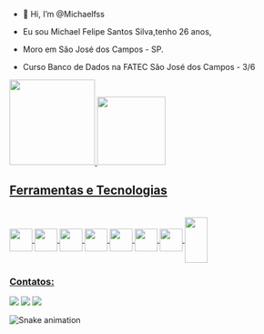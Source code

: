 - 👋 Hi, I’m @Michaelfss

- Eu sou Michael Felipe Santos Silva,tenho 26 anos,
- Moro em São José dos Campos - SP.
- Curso Banco de Dados na FATEC São José dos Campos - 3/6


<div>
<a href="https://github.com/Michaelfss">
<img height="150em" src="https://github-readme-stats.vercel.app/api?username=Michaelfss&theme=dark&show_icons=true"/>
<img height="120em" src="https://github-readme-stats.vercel.app/api/top-langs/?username=Michaelfss&layout=compact&langs_count=7&theme=dark&show"/>
      
</div>

     
      
 ## Ferramentas e Tecnologias
 <div style =" display: inline_block"><br>
<img   align="center"  width="40"  height="40" src="https://cdn.jsdelivr.net/gh/devicons/devicon/icons/java/java-original.svg"/>
<img   align="center"  width="40"  height="40"  src="https://cdn.jsdelivr.net/gh/devicons/devicon/icons/mysql/mysql-original-wordmark.svg" />
<img   align="center"  width="40"  height="40" src="https://cdn.jsdelivr.net/gh/devicons/devicon/icons/python/python-original.svg" />
<img   align="center"  width="40"  height="40"  src="https://cdn.jsdelivr.net/gh/devicons/devicon/icons/html5/html5-plain-wordmark.svg" />       
<img   align="center"  width="40"  height="40" src="https://cdn.jsdelivr.net/gh/devicons/devicon/icons/css3/css3-plain-wordmark.svg" />    
<img   align="center"  width="40"  height="40" src="https://cdn.jsdelivr.net/gh/devicons/devicon/icons/javascript/javascript-original.svg" />                       <img  align="center"  width="40"  height="40" src="https://cdn.jsdelivr.net/gh/devicons/devicon/icons/vscode/vscode-original.svg" />
          
<img   align="center"  width="40"  height="80" src="https://cdn.jsdelivr.net/gh/devicons/devicon/icons/postgresql/postgresql-original-wordmark.svg" />
 </div>    

                   

### Contatos:

<div>
<a href="https://instagram.com/Michaeeltyr" target="_blank"><img src="https://img.shields.io/badge/-Instagram-%23E4405F?style=for-the-badge&logo=instagram&logoColor=white" target="_blank"></a>
<a href = "mailto:michaelfelipe180@gmail.com"><img src="https://img.shields.io/badge/Gmail-D14836?style=for-the-badge&logo=gmail&logoColor=white" target="_blank"></a>
<a href="https://www.linkedin.com/in/michael-felipe-573b64167" target="_blank"><img src="https://img.shields.io/badge/-LinkedIn-%230077B5?style=for-the-badge&logo=linkedin&logoColor=white" target="_blank"></a>   

![Snake animation](https://github.com/michaelfss/michaelfss/blob/output/github-contribution-grid-snake.svg)

</div>


